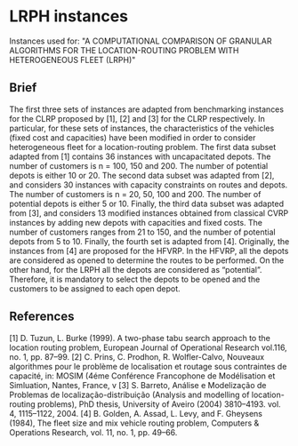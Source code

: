 # LRPH instances

Instances used for:
"A COMPUTATIONAL COMPARISON OF GRANULAR ALGORITHMS
FOR THE LOCATION-ROUTING PROBLEM WITH HETEROGENEOUS FLEET (LRPH)"

## Brief

The first three sets of instances are adapted from benchmarking instances for
the CLRP proposed by [1], [2] and [3] for the CLRP respectively. In particular,
for these sets of instances, the characteristics of the vehicles 
(fixed cost and capacities) have been modified in order to consider heterogeneous
fleet for a location-routing problem. The first data subset adapted from [1]
contains 36 instances with uncapacitated depots. The number of customers is
n = 100, 150 and 200. The number of potential depots is either 10 or 20.
The second data subset was adapted from [2], and considers 30 instances with
capacity constraints on routes and depots. The number of customers is 
n = 20, 50, 100 and 200. The number of potential depots is either 5 or 10.
Finally, the third data subset was adapted from [3], and considers 13 modified
instances obtained from classical CVRP instances by adding new depots with
capacities and fixed costs. The number of customers ranges from 21 to 150,
and the number of potential depots from 5 to 10. Finally, the fourth set is
adapted from [4]. Originally, the instances from [4] are proposed for the HFVRP.
In the HFVRP, all the depots are considered as opened to determine the routes
to be performed. On the other hand, for the LRPH all the depots are considered
as “potential”. Therefore, it is mandatory to select the depots to be opened
and the customers to be assigned to each open depot.

## References
[1]  D. Tuzun, L. Burke (1999). A two-phase tabu search approach to the location routing problem, European Journal of Operational Research vol.116, no. 1, pp. 87–99. 
[2]  C. Prins, C. Prodhon, R. Wolfler-Calvo, Nouveaux algorithmes pour le problème de localisation et routage sous contraintes de capacité, in: MOSIM (4éme Conférence Francophone de Modélisation et Simluation, Nantes, France, v 
[3]  S. Barreto, Análise e Modelização de Problemas de localização-distribuição (Analysis and modelling of location-routing problems), PhD thesis, University of Aveiro (2004) 3810–4193. 
vol. 4, 1115–1122, 2004. 
[4]  B. Golden, A. Assad, L. Levy, and F. Gheysens (1984), The fleet size and mix vehicle routing problem, Computers & Operations Research, vol. 11, no. 1, pp. 49–66.
